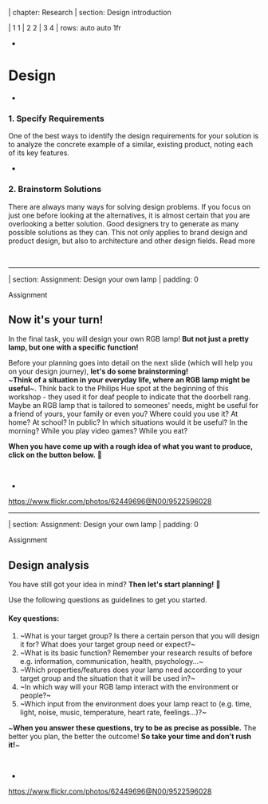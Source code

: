 | chapter: Research
| section: Design introduction

| 1 1
| 2 2
| 3 4
| rows: auto auto 1fr

<div class="grid" style="--cols: repeat(6,1fr); --gap: 10px">
  <f-card
    v-for="(c,i) in ['Problem definition','Background research','Design','Engineering','Prototyping','Communication']"
    :background="i == 2 ? 'blue' :  'var(--transparent)'"
    border="blue"
    :title="c"/>
</div>

-

# Design

-

### 1. Specify Requirements

<!--Design requirements state the important characteristics that your solution must meet to succeed.-->

One of the best ways to identify the design requirements for your solution is to analyze the concrete example of a similar, existing product, noting each of its key features.

-

### 2. Brainstorm Solutions

There are always many ways for solving design problems. If you focus on just one before looking at the alternatives, it is almost certain that you are overlooking a better solution. Good designers try to generate as many possible solutions as they can. This not only applies to brand design and product design, but also to architecture and other design fields. <f-link to="https://www.sciencebuddies.org/science-fair-projects/engineering-design-process/engineering-design-process-steps">Read more</a>


<br>


<f-next-button />

---

| section: Assignment: Design your own lamp
| padding: 0

<section>

<caption>Assignment</caption>

## Now it's your turn!

In the final task, you will design your own RGB lamp! **But not just a pretty lamp, but one with a specific function!**

Before your planning goes into detail on the next slide (which will help you on your design journey), **let's do some brainstorming!** 
<br>
~**Think of a situation in your everyday life, where an RGB lamp might be useful**~. 
Think back to the Philips Hue spot at the beginning of this workshop - they used it for deaf people to indicate that the doorbell rang. Maybe an RGB lamp that is tailored to someones' needs, might be useful for a friend of yours, your family or even you? Where could you use it? At home? At school? In public? In which situations would it be useful? In the morning? While you play video games? While you eat?

**When you have come up with a rough idea of what you want to produce, click on the button below.**  🙂

<br>


<f-next-button />

</section>

-

<f-image src="./imgs/cap2_2.png" />

<f-notes title="Credits">

https://www.flickr.com/photos/62449696@N00/9522596028

</f-notes>

---


| section: Assignment: Design your own lamp
| padding: 0

<section>

<caption>Assignment</caption>

## Design analysis

You have still got your idea in mind? **Then let's start planning!** 🙂

Use the following questions as guidelines to get you started.

<!-- Grab a piece of paper and design/sketch your own lamp. -->

#### Key questions:

1. ~What is your target group? Is there a certain person that you will design it for? What does your target group need or expect?~
2. ~What is its basic function? Remember your research results of before e.g. information, communication, health, psychology...~
3. ~Which properties/features does your lamp need according to your target group and the situation that it will be used in?~
4. ~In which way will your RGB lamp interact with the environment or people?~
5. ~Which input from the environment does your lamp react to (e.g. time, light, noise, music, temperature, heart rate, feelings...)?~

~**When you answer these questions, try to be as precise as possible.** The better you plan, the better the outcome! **So take your time and don't rush it!**~

<br>


<f-next-button />

</section>

-

<f-image src="./imgs/cap2_2.png" />

<f-notes title="Credits">

https://www.flickr.com/photos/62449696@N00/9522596028

</f-notes>

